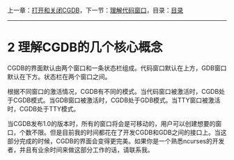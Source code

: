 上一章：[打开和关闭CGDB](<1.0.md>)，下一节：[理解代码窗口](<2.1.md>)，目录：[目录](<SUMMARY.md>)

----------

2 理解CGDB的几个核心概念
========================

CGDB的界面默认由两个窗口和一条状态栏组成。代码窗口默认在上方，GDB窗口默认在下方。状态栏在两个窗口之间。

根据不同窗口的激活情况，CGDB有不同的模式。当代码窗口被激活时，CGDB处于CGDB模式。当GDB窗口被激活时，CGDB处于GDB模式。当TTY窗口被激活时，CGDB处于TTY模式。

当CGDB发布1.0的版本时，所有的窗口将会是可移动的，用户可以创建想要的窗口，个数不限。但是目前我的时间都花在了开发CGDB和GDB之间的接口上。当这部分完成的时候，CGDB的界面会变得更完美。如果你是一个熟悉ncurses的开发者，并且有业余时间来做这部分工作的话，请联系我。
